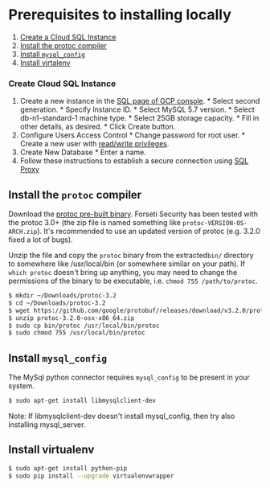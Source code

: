 # Prerequisites to installing locally

  1. [Create a Cloud SQL Instance](#create-cloud-sql-instance)
  1. [Install the protoc compiler](#install-the-protoc-compiler)
  1. [Install `mysql_config`](#install-mysql-compiler)
  1. [Install virtalenv](#install-virtual-env)

### Create Cloud SQL Instance
  1. Create a new instance in the [SQL page of GCP console](https://console.cloud.google.com/sql).
    * Select second generation.
    * Specify Instance ID.
    * Select MySQL 5.7 version.
    * Select db-n1-standard-1 machine type.
    * Select 25GB storage capacity.
    * Fill in other details, as desired.
    * Click Create button.
  1. Configure Users Access Control
    * Change password for root user.
    * Create a new user with [read/write privileges](https://cloud.google.com/sql/docs/mysql/users?hl=en_US#privileges).
  1. Create New Database
    * Enter a name.
  1. Follow these instructions to establish a secure connection using [SQL Proxy](https://cloud.google.com/sql/docs/mysql-connect-proxy#connecting_mysql_client)

## Install the `protoc` compiler
Download the [protoc pre-built binary](https://github.com/google/protobuf/releases).
Forseti Security has been tested with the protoc 3.0+
(the zip file is named something like `protoc-VERSION-OS-ARCH.zip`).
It's recommended to use an updated version of protoc
(e.g. 3.2.0 fixed a lot of bugs).

Unzip the file and copy the `protoc` binary from the extracted`bin/` directory
to somewhere like /usr/local/bin (or somewhere similar on your path). If `which
protoc` doesn't bring up anything, you may need to change the permissions of the
binary to be executable, i.e. `chmod 755 /path/to/protoc`.

```sh
$ mkdir ~/Downloads/protoc-3.2
$ cd ~/Downloads/protoc-3.2
$ wget https://github.com/google/protobuf/releases/download/v3.2.0/protoc-3.2.0-osx-x86_64.zip
$ unzip protoc-3.2.0-osx-x86_64.zip
$ sudo cp bin/protoc /usr/local/bin/protoc
$ sudo chmod 755 /usr/local/bin/protoc
```

## Install `mysql_config`
The MySql python connector requires `mysql_config` to be present in your system.

```sh
$ sudo apt-get install libmysqlclient-dev
```
Note: If libmysqlclient-dev doesn't install mysql_config, then try also installing mysql_server.

## Install virtualenv
```sh
$ sudo apt-get install python-pip
$ sudo pip install --upgrade virtualenvwrapper
```
